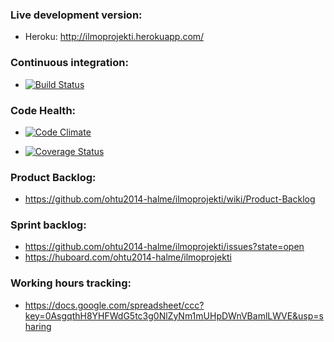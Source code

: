 ### Live development version:
- Heroku: http://ilmoprojekti.herokuapp.com/

### Continuous integration:
- [![Build Status](https://travis-ci.org/ohtu2014-halme/ilmoprojekti.png?branch=master)](https://travis-ci.org/ohtu2014-halme/ilmoprojekti)

### Code Health:
- [![Code Climate](https://codeclimate.com/github/ohtu2014-halme/ilmoprojekti.png)](https://codeclimate.com/github/ohtu2014-halme/ilmoprojekti)

- [![Coverage Status](https://coveralls.io/repos/ohtu2014-halme/ilmoprojekti/badge.png?branch=master)](https://coveralls.io/r/ohtu2014-halme/ilmoprojekti?branch=master)

### Product Backlog:
- https://github.com/ohtu2014-halme/ilmoprojekti/wiki/Product-Backlog

### Sprint backlog:
- https://github.com/ohtu2014-halme/ilmoprojekti/issues?state=open
- https://huboard.com/ohtu2014-halme/ilmoprojekti

### Working hours tracking:
- https://docs.google.com/spreadsheet/ccc?key=0AsgqthH8YHFWdG5tc3g0NlZyNm1mUHpDWnVBamlLWVE&usp=sharing
